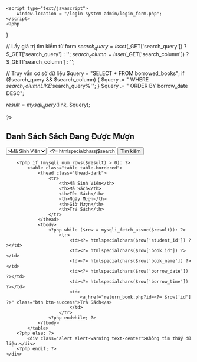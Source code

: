 <?php
session_start();
include "connection.php"; // Tập tin kết nối cơ sở dữ liệu

if (!isset($_SESSION["admin_name"])) {
    ?>
    <script type="text/javascript">
        window.location = "/login system admin/login_form.php";
    </script>
    <?php
}

// Lấy giá trị tìm kiếm từ form
$search_query = isset($_GET['search_query']) ? $_GET['search_query'] : '';
$search_column = isset($_GET['search_column']) ? $_GET['search_column'] : '';

// Truy vấn cơ sở dữ liệu
$query = "SELECT * FROM borrowed_books";
if ($search_query && $search_column) {
    $query .= " WHERE $search_column LIKE '%$search_query%'";
}
$query .= " ORDER BY borrow_date DESC";

$result = mysqli_query($link, $query);

?>

<!DOCTYPE html>
<html lang="en">

<head>
    <meta charset="UTF-8">
    <meta name="viewport" content="width=device-width, initial-scale=1.0">
    <title>Trả Sách</title>
    <link rel="stylesheet" href="https://stackpath.bootstrapcdn.com/bootstrap/4.5.2/css/bootstrap.min.css">
</head>

<body>
    <div class="container mt-5">
        <h2 class="text-center">Danh Sách Sách Đang Được Mượn</h2>
        <form class="form-inline my-4" method="get" action="">
            <select class="form-control mr-2" name="search_column">
                <option value="student_id" <?= $search_column === 'student_id' ? 'selected' : '' ?>>Mã Sinh Viên</option>
                <option value="book_id" <?= $search_column === 'book_id' ? 'selected' : '' ?>>Mã Sách</option>
                <option value="borrow_date" <?= $search_column === 'borrow_date' ? 'selected' : '' ?>>Ngày Mượn</option>
                <option value="borrow_time" <?= $search_column === 'borrow_time' ? 'selected' : '' ?>>Giờ Mượn</option>
            </select>
            <input type="text" class="form-control mr-2" name="search_query" placeholder="Tìm kiếm..." value="<?= htmlspecialchars($search_query) ?>">
            <button type="submit" class="btn btn-primary">Tìm kiếm</button>
        </form>

        <?php if (mysqli_num_rows($result) > 0): ?>
            <table class="table table-bordered">
                <thead class="thead-dark">
                    <tr>
                        <th>Mã Sinh Viên</th>
                        <th>Mã Sách</th>
                        <th>Tên Sách</th>
                        <th>Ngày Mượn</th>
                        <th>Giờ Mượn</th>
                        <th>Trả Sách</th>
                    </tr>
                </thead>
                <tbody>
                    <?php while ($row = mysqli_fetch_assoc($result)): ?>
                        <tr>
                            <td><?= htmlspecialchars($row['student_id']) ?></td>
                            <td><?= htmlspecialchars($row['book_id']) ?></td>
                            <td><?= htmlspecialchars($row['book_name']) ?></td>
                            <td><?= htmlspecialchars($row['borrow_date']) ?></td>
                            <td><?= htmlspecialchars($row['borrow_time']) ?></td>
                            <td>
                                <a href="return_book.php?id=<?= $row['id'] ?>" class="btn btn-success">Trả Sách</a>
                            </td>
                        </tr>
                    <?php endwhile; ?>
                </tbody>
            </table>
        <?php else: ?>
            <div class="alert alert-warning text-center">Không tìm thấy dữ liệu.</div>
        <?php endif; ?>
    </div>
</body>

</html>
